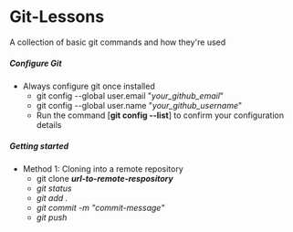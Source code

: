 # Git-Lessons
A collection of basic git commands and how they're used
##### Configure Git
* Always configure git once installed 
	* git config --global user.email "<i>your_github_email</i>"
	* git config --global user.name "<i>your_github_username</i>"
	* Run the command [**git config --list**] to confirm your configuration details
##### Getting started
* Method 1: Cloning into a remote repository
	* git clone **<i>url-to-remote-respository<i>**
	* git status 
	* git add .
	* git commit -m "commit-message" 
	* git push 

